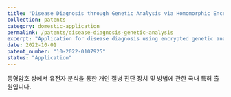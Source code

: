 ```yaml
---
title: "Disease Diagnosis through Genetic Analysis via Homomorphic Encryption Scheme"
collection: patents
category: domestic-application
permalink: /patents/disease-diagnosis-genetic-analysis
excerpt: "Application for disease diagnosis using encrypted genetic analysis."
date: 2022-10-01
patent_number: "10-2022-0107925"
status: "Application"
---
```


동형암호 상에서 유전자 분석을 통한 개인 질병 진단 장치 및 방법에 관한 국내 특허 출원입니다.
